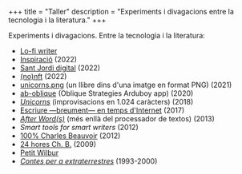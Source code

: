+++
title = "Taller"
description = "Experiments i divagacions entre la tecnologia i la literatura."
+++

Experiments i divagacions. Entre la tecnologia i la literatura:

  - [Lo-fi writer](/2024/03/19/lofiwriter/)
  - [Inspiració](https://42.carlesbellver.net) (2022)
  - [Sant Jordi digital](/2022/04/22/sant-jordi/) (2022)
  - [(no)nft](https://notnft.carlesbellver.net/) (2022)
  - [unicorns.png](/2021/11/04/n-est-pas-un-livre/) (un llibre dins d'una imatge en format PNG) (2021)
  - [ab-oblique](https://github.com/carlesbellver/ab-oblique) (Oblique Strategies Arduboy app) (2020)
  - [*Unicorns*](/contes/unicorns) (improvisacions en 1.024 caràcters) (2018)
  - [Escriure —breument— en temps d'Internet](slides/escriure-internet) (2017)
  - [*After Word(s)*](http://www.slideshare.net/carlesbellver/afterword) (més enllà del processador de textos) (2013)
  - *Smart tools for smart writers* (2012)
  - [100% Charles Beauvoir](100x100ChB) (2012)
  - [24 hores Ch. B.](24horesChB) (2009)
  - [Petit Wilbur](/2010/12/14/la-veu-de.html)
  - [*Contes per a extraterrestres*](/cpe/) (1993-2000)
